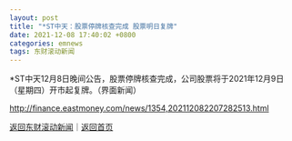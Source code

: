 ```yaml
---
layout: post
title: "*ST中天：股票停牌核查完成 股票明日复牌"
date: 2021-12-08 17:40:02 +0800
categories: emnews
tags: 东财滚动新闻
---
```


*ST中天12月8日晚间公告，股票停牌核查完成，公司股票将于2021年12月9日（星期四）开市起复牌。（界面新闻）

<http://finance.eastmoney.com/news/1354,202112082207282513.html>

[返回东财滚动新闻](//finews.withounder.com/emnews/)｜[返回首页](//finews.withounder.com/)